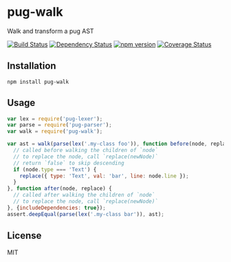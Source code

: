 # pug-walk

Walk and transform a pug AST

[![Build Status](https://img.shields.io/travis/pugjs/pug-walk/master.svg)](https://travis-ci.org/pugjs/pug-walk)
[![Dependency Status](https://img.shields.io/david/pugjs/pug-walk.svg)](https://david-dm.org/pugjs/pug-walk)
[![npm version](https://img.shields.io/npm/v/pug-walk.svg)](https://www.npmjs.org/package/pug-walk)
[![Coverage Status](https://img.shields.io/codecov/c/github/pugjs/pug-walk/master.svg)](https://codecov.io/gh/pugjs/pug-walk/branch/master)

## Installation

    npm install pug-walk

## Usage


```js
var lex = require('pug-lexer');
var parse = require('pug-parser');
var walk = require('pug-walk');

var ast = walk(parse(lex('.my-class foo')), function before(node, replace) {
  // called before walking the children of `node`
  // to replace the node, call `replace(newNode)`
  // return `false` to skip descending
  if (node.type === 'Text') {
    replace({ type: 'Text', val: 'bar', line: node.line });
  }
}, function after(node, replace) {
  // called after walking the children of `node`
  // to replace the node, call `replace(newNode)`
}, {includeDependencies: true});
assert.deepEqual(parse(lex('.my-class bar')), ast);
```

## License

  MIT
